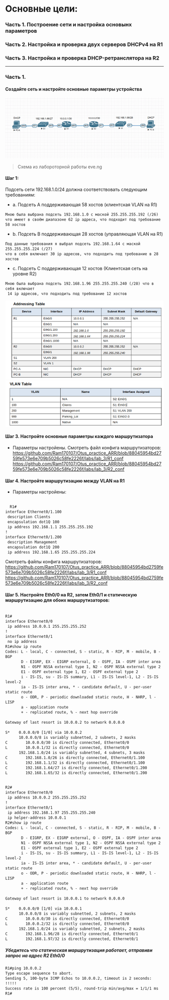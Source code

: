 # Основные цели:
### Часть 1. Построение сети и настройка основынх параметров
### Часть 2. Настройка и проверка двух серверов DHCPv4 на R1
### Часть 3. Настройка и проверка DHCP-ретранслятора на R2
______

### Часть 1. 
#### Создайте сеть и настройте основные параметры устройства
![](https://github.com/Ram170107/Otus_practice_ARR/blob/c7f6f24d02d96edf9376a2eebf2c55240de46d29/labs/lab_3/%D0%A1%D1%85%D0%B5%D0%BC%D0%B0_ipv4.png)
> Схема из лабороторной работы eve.ng

#### Шаг 1:
Подсеть сети 192.168.1.0/24 должна соответствовать следующим требованиям:
- а. Подсеть A поддерживающая 58 хостов (клиентская VLAN на R1)
```
Мною была выбрана подсеть 192.168.1.0 с маской 255.255.255.192 (/26)
что имеет в своём диапазоне 62 ip адреса, что подходит под требование 58 хостов
```
- b. Подсеть B поддерживающая 28 хостов (управляющая VLAN на R1)
```
Под данные требования я выбрал подсеть 192.168.1.64 с маской 255.255.255.224 (/27)
что в себя включает 30 ip адресов, что подходить под требование в 28 хостов
```
- с. Подсеть C поддерживающая 12 хостов (Клиентская сеть на уровне R2)

```
Мною была выбрана подсеть 192.168.1.96 255.255.255.240 (/28) что в себя включает
 14 ip адресов, что подходить под требование 12 хостов
```
![](https://github.com/Ram170107/Otus_practice_ARR/blob/5da15b062c3d270ee7368ef24f9959257e4ee4b5/labs/lab_3/Addres%20table.png)
![](https://github.com/Ram170107/Otus_practice_ARR/blob/5da15b062c3d270ee7368ef24f9959257e4ee4b5/labs/lab_3/VLAN%20table.png)

#### Шаг 3. Настройте основные параметры каждого маршрутизатора

- Параметры настройены. Смотреть файл конфига маршрутизаторов:
  https://github.com/Ram170107/Otus_practice_ARR/blob/88045954bd2759fe573e6e709b5026c58fe2226f/labs/lab_3/R1_conf
  https://github.com/Ram170107/Otus_practice_ARR/blob/88045954bd2759fe573e6e709b5026c58fe2226f/labs/lab_3/R2_conf
  
#### Шаг 4. Настройте маршрутизацию между VLAN на R1
- Параметры настройены:
  
```
  
  R1#
interface Ethernet0/1.100
 description Clients
 encapsulation dot1Q 100
 ip address 192.168.1.1 255.255.255.192
!         
interface Ethernet0/1.200
 description Management
 encapsulation dot1Q 200
 ip address 192.168.1.65 255.255.255.224
```


 Смотреть файлы конфига маршрутизаторов:
  https://github.com/Ram170107/Otus_practice_ARR/blob/88045954bd2759fe573e6e709b5026c58fe2226f/labs/lab_3/R1_conf
  https://github.com/Ram170107/Otus_practice_ARR/blob/88045954bd2759fe573e6e709b5026c58fe2226f/labs/lab_3/R2_conf
  
#### Шаг 5.  Настройте Eth0/0 на R2, затем Eth0/1 и статическую маршрутизацию для обоих маршрутизаторов:
```

R1#
interface Ethernet0/0
 ip address 10.0.0.1 255.255.255.252
!         
interface Ethernet0/1
 no ip address
R1#show ip route
Codes: L - local, C - connected, S - static, R - RIP, M - mobile, B - BGP
       D - EIGRP, EX - EIGRP external, O - OSPF, IA - OSPF inter area 
       N1 - OSPF NSSA external type 1, N2 - OSPF NSSA external type 2
       E1 - OSPF external type 1, E2 - OSPF external type 2
       i - IS-IS, su - IS-IS summary, L1 - IS-IS level-1, L2 - IS-IS level-2
       ia - IS-IS inter area, * - candidate default, U - per-user static route
       o - ODR, P - periodic downloaded static route, H - NHRP, l - LISP
       a - application route
       + - replicated route, % - next hop override

Gateway of last resort is 10.0.0.2 to network 0.0.0.0

S*    0.0.0.0/0 [1/0] via 10.0.0.2
      10.0.0.0/8 is variably subnetted, 2 subnets, 2 masks
C        10.0.0.0/30 is directly connected, Ethernet0/0
L        10.0.0.1/32 is directly connected, Ethernet0/0
      192.168.1.0/24 is variably subnetted, 4 subnets, 3 masks
C        192.168.1.0/26 is directly connected, Ethernet0/1.100
L        192.168.1.1/32 is directly connected, Ethernet0/1.100
C        192.168.1.64/27 is directly connected, Ethernet0/1.200
L        192.168.1.65/32 is directly connected, Ethernet0/1.200

```

```

R2#
interface Ethernet0/0
 ip address 10.0.0.2 255.255.255.252
!         
interface Ethernet0/1
 ip address 192.168.1.97 255.255.255.240
 ip helper-address 10.0.0.1
R2#show ip route
Codes: L - local, C - connected, S - static, R - RIP, M - mobile, B - BGP
       D - EIGRP, EX - EIGRP external, O - OSPF, IA - OSPF inter area 
       N1 - OSPF NSSA external type 1, N2 - OSPF NSSA external type 2
       E1 - OSPF external type 1, E2 - OSPF external type 2
       i - IS-IS, su - IS-IS summary, L1 - IS-IS level-1, L2 - IS-IS level-2
       ia - IS-IS inter area, * - candidate default, U - per-user static route
       o - ODR, P - periodic downloaded static route, H - NHRP, l - LISP
       a - application route
       + - replicated route, % - next hop override

Gateway of last resort is 10.0.0.1 to network 0.0.0.0

S*    0.0.0.0/0 [1/0] via 10.0.0.1
      10.0.0.0/8 is variably subnetted, 2 subnets, 2 masks
C        10.0.0.0/30 is directly connected, Ethernet0/0
L        10.0.0.2/32 is directly connected, Ethernet0/0
      192.168.1.0/24 is variably subnetted, 2 subnets, 2 masks
C        192.168.1.96/28 is directly connected, Ethernet0/1
L        192.168.1.97/32 is directly connected, Ethernet0/1

```
##### Убедитесь что статическая маршрутизация работает, отправиви запрос на адрес R2 Eth0/0
```
R1#ping 10.0.0.2
Type escape sequence to abort.
Sending 5, 100-byte ICMP Echos to 10.0.0.2, timeout is 2 seconds:
!!!!!
Success rate is 100 percent (5/5), round-trip min/avg/max = 1/1/1 ms
R1#


```
